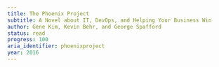 ```yaml
---
title: The Phoenix Project
subtitle: A Novel about IT, DevOps, and Helping Your Business Win
author: Gene Kim, Kevin Behr, and George Spafford
status: read
progress: 100
aria_identifier: phoenixproject
year: 2016
---
```

